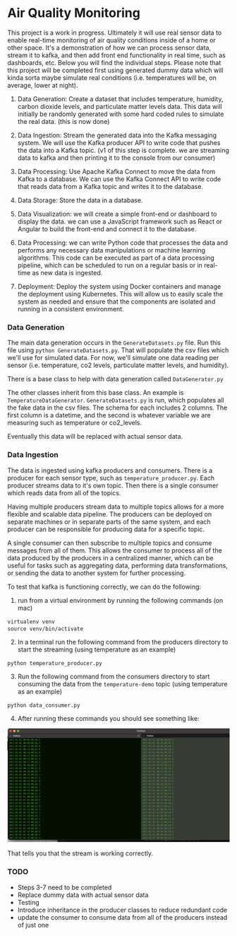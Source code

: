 # Air Quality Monitoring

This project is a work in progress. Ultimately it will use real sensor data to enable real-time monitoring of air quality conditions inside of a home or other space. It's a demonstration of how we can process sensor data, stream it to kafka, and then add front end functionality in real time, such as dashboards, etc. Below you will find the individual steps. Please note that this project will be completed first using generated dummy data which will kinda sorta maybe simulate real conditions (i.e. temperatures will be, on average, lower at night).

1. Data Generation: Create a dataset that includes temperature, humidity, carbon dioxide levels, and particulate matter levels data. This data will initially be randomly generated with some hard coded rules to simulate the real data. (this is now done)

2. Data Ingestion: Stream the generated data into the Kafka messaging system. We will use the Kafka producer API to write code that pushes the data into a Kafka topic. (v1 of this step is complete. we are streaming data to kafka and then printing it to the console from our consumer)

3. Data Processing: Use Apache Kafka Connect to move the data from Kafka to a database. We can use the Kafka Connect API to write code that reads data from a Kafka topic and writes it to the database.

4. Data Storage: Store the data in a database.

5. Data Visualization: we will create a simple front-end or dashboard to display the data. we can use a JavaScript framework such as React or Angular to build the front-end and connect it to the database.

6. Data Processing: we can write Python code that processes the data and performs any necessary data manipulations or machine learning algorithms. This code can be executed as part of a data processing pipeline, which can be scheduled to run on a regular basis or in real-time as new data is ingested.

7. Deployment: Deploy the system using Docker containers and manage the deployment using Kubernetes. This will allow us to easily scale the system as needed and ensure that the components are isolated and running in a consistent environment.

### Data Generation
The main data generation occurs in the `GenerateDatasets.py` file. Run this file using `python GenerateDatasets.py`. That will populate the csv files which we'll use for simulated data. For now, we'll simulate one data reading per sensor (i.e. temperature, co2 levels, particulate matter levels, and humidity).
    
There is a base class to help with data generation called `DataGenerator.py`

The other classes inherit from this base class. An example is `TemperatureDataGenerator`. `GenerateDatasets.py` is run, which populates all the fake data in the csv files. The schema for each includes 2 columns. The first column is a datetime, and the second is whatever variable we are measuring such as temperature or co2_levels.

Eventually this data will be replaced with actual sensor data. 

### Data Ingestion
The data is ingested using kafka producers and consumers. There is a producer for each sensor type, such as `temperature_producer.py`. Each producer streams data to it's own topic. Then there is a single consumer which reads data from all of the topics.

Having multiple producers stream data to multiple topics allows for a more flexible and scalable data pipeline. The producers can be deployed on separate machines or in separate parts of the same system, and each producer can be responsible for producing data for a specific topic.

A single consumer can then subscribe to multiple topics and consume messages from all of them. This allows the consumer to process all of the data produced by the producers in a centralized manner, which can be useful for tasks such as aggregating data, performing data transformations, or sending the data to another system for further processing.

To test that kafka is functioning correctly, we can do the following:

1. run from a virtual environment by running the following commands (on mac)

```
virtualenv venv
source venv/bin/activate
```

2. In a terminal run the following command from the producers directory to start the streaming (using temperature as an example)

```
python temperature_producer.py
```

3. Run the following command from the consumers directory to start consuming the data from the `temperature-demo` topic (using temperature as an example)

```
python data_consumer.py
```

4. After running these commands you should see something like:

![screenshot](random/producer_consumer_screenshot.png)

That tells you that the stream is working correctly. 

### TODO
* Steps 3-7 need to be completed
* Replace dummy data with actual sensor data
* Testing
* Introduce inheritance in the producer classes to reduce redundant code 
* update the consumer to consume data from all of the producers instead of just one